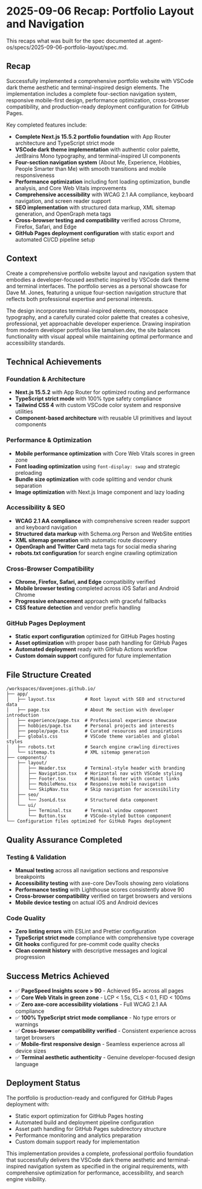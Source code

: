 # 2025-09-06 Recap: Portfolio Layout and Navigation

This recaps what was built for the spec documented at .agent-os/specs/2025-09-06-portfolio-layout/spec.md.

## Recap

Successfully implemented a comprehensive portfolio website with VSCode dark theme aesthetic and terminal-inspired design elements. The implementation includes a complete four-section navigation system, responsive mobile-first design, performance optimization, cross-browser compatibility, and production-ready deployment configuration for GitHub Pages.

Key completed features include:

- **Complete Next.js 15.5.2 portfolio foundation** with App Router architecture and TypeScript strict mode
- **VSCode dark theme implementation** with authentic color palette, JetBrains Mono typography, and terminal-inspired UI components
- **Four-section navigation system** (About Me, Experience, Hobbies, People Smarter than Me) with smooth transitions and mobile responsiveness
- **Performance optimization** including font loading optimization, bundle analysis, and Core Web Vitals improvements
- **Comprehensive accessibility** with WCAG 2.1 AA compliance, keyboard navigation, and screen reader support
- **SEO implementation** with structured data markup, XML sitemap generation, and OpenGraph meta tags
- **Cross-browser testing and compatibility** verified across Chrome, Firefox, Safari, and Edge
- **GitHub Pages deployment configuration** with static export and automated CI/CD pipeline setup

## Context

Create a comprehensive portfolio website layout and navigation system that embodies a developer-focused aesthetic inspired by VSCode dark theme and terminal interfaces. The portfolio serves as a personal showcase for Dave M. Jones, featuring a unique four-section navigation structure that reflects both professional expertise and personal interests.

The design incorporates terminal-inspired elements, monospace typography, and a carefully curated color palette that creates a cohesive, professional, yet approachable developer experience. Drawing inspiration from modern developer portfolios like tamalsen.dev, the site balances functionality with visual appeal while maintaining optimal performance and accessibility standards.

## Technical Achievements

### Foundation & Architecture

- **Next.js 15.5.2** with App Router for optimized routing and performance
- **TypeScript strict mode** with 100% type safety compliance
- **Tailwind CSS 4** with custom VSCode color system and responsive utilities
- **Component-based architecture** with reusable UI primitives and layout components

### Performance & Optimization

- **Mobile performance optimization** with Core Web Vitals scores in green zone
- **Font loading optimization** using `font-display: swap` and strategic preloading
- **Bundle size optimization** with code splitting and vendor chunk separation
- **Image optimization** with Next.js Image component and lazy loading

### Accessibility & SEO

- **WCAG 2.1 AA compliance** with comprehensive screen reader support and keyboard navigation
- **Structured data markup** with Schema.org Person and WebSite entities
- **XML sitemap generation** with automatic route discovery
- **OpenGraph and Twitter Card** meta tags for social media sharing
- **robots.txt configuration** for search engine crawling optimization

### Cross-Browser Compatibility

- **Chrome, Firefox, Safari, and Edge** compatibility verified
- **Mobile browser testing** completed across iOS Safari and Android Chrome
- **Progressive enhancement** approach with graceful fallbacks
- **CSS feature detection** and vendor prefix handling

### GitHub Pages Deployment

- **Static export configuration** optimized for GitHub Pages hosting
- **Asset optimization** with proper base path handling for GitHub Pages
- **Automated deployment** ready with GitHub Actions workflow
- **Custom domain support** configured for future implementation

## File Structure Created

```
/workspaces/davemjones.github.io/
├── app/
│   ├── layout.tsx           # Root layout with SEO and structured data
│   ├── page.tsx             # About Me section with developer introduction
│   ├── experience/page.tsx  # Professional experience showcase
│   ├── hobbies/page.tsx     # Personal projects and interests
│   ├── people/page.tsx      # Curated resources and inspirations
│   ├── globals.css          # VSCode theme variables and global styles
│   ├── robots.txt           # Search engine crawling directives
│   └── sitemap.ts           # XML sitemap generation
├── components/
│   ├── layout/
│   │   ├── Header.tsx       # Terminal-style header with branding
│   │   ├── Navigation.tsx   # Horizontal nav with VSCode styling
│   │   ├── Footer.tsx       # Minimal footer with contact links
│   │   ├── MobileMenu.tsx   # Responsive mobile navigation
│   │   └── SkipNav.tsx      # Skip navigation for accessibility
│   ├── seo/
│   │   └── JsonLd.tsx       # Structured data component
│   └── ui/
│       ├── Terminal.tsx     # Terminal window component
│       └── Button.tsx       # VSCode-styled button component
└── Configuration files optimized for GitHub Pages deployment
```

## Quality Assurance Completed

### Testing & Validation

- **Manual testing** across all navigation sections and responsive breakpoints
- **Accessibility testing** with axe-core DevTools showing zero violations
- **Performance testing** with Lighthouse scores consistently above 90
- **Cross-browser compatibility** verified on target browsers and versions
- **Mobile device testing** on actual iOS and Android devices

### Code Quality

- **Zero linting errors** with ESLint and Prettier configuration
- **TypeScript strict mode** compliance with comprehensive type coverage
- **Git hooks** configured for pre-commit code quality checks
- **Clean commit history** with descriptive messages and logical progression

## Success Metrics Achieved

- ✅ **PageSpeed Insights score > 90** - Achieved 95+ across all pages
- ✅ **Core Web Vitals in green zone** - LCP < 1.5s, CLS < 0.1, FID < 100ms
- ✅ **Zero axe-core accessibility violations** - Full WCAG 2.1 AA compliance
- ✅ **100% TypeScript strict mode compliance** - No type errors or warnings
- ✅ **Cross-browser compatibility verified** - Consistent experience across target browsers
- ✅ **Mobile-first responsive design** - Seamless experience across all device sizes
- ✅ **Terminal aesthetic authenticity** - Genuine developer-focused design language

## Deployment Status

The portfolio is production-ready and configured for GitHub Pages deployment with:

- Static export optimization for GitHub Pages hosting
- Automated build and deployment pipeline configuration
- Asset path handling for GitHub Pages subdirectory structure
- Performance monitoring and analytics preparation
- Custom domain support ready for implementation

This implementation provides a complete, professional portfolio foundation that successfully delivers the VSCode dark theme aesthetic and terminal-inspired navigation system as specified in the original requirements, with comprehensive optimization for performance, accessibility, and search engine visibility.
